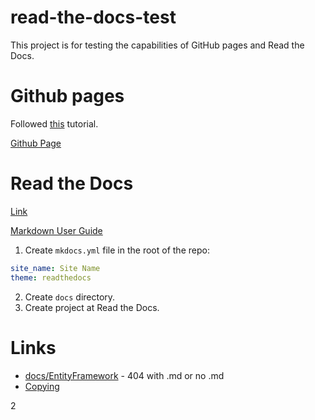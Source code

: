 # read-the-docs-test
This project is for testing the capabilities of GitHub pages and Read the Docs.

# Github pages
Followed [this](https://nicolas-van.github.io/easy-markdown-to-github-pages/) tutorial.

[Github Page](https://juicebyjustin.github.io/read-the-docs-test/)

# Read the Docs
[Link](https://test120393.readthedocs.io/en/latest/)

[Markdown User Guide](https://mkdocs.readthedocs.io/en/stable/user-guide/writing-your-docs/)

1. Create `mkdocs.yml` file in the root of the repo:
```yml
site_name: Site Name
theme: readthedocs
```
2. Create `docs` directory.
3. Create project at Read the Docs.

# Links
* [docs/EntityFramework](docs/EntityFramework.md) - 404 with .md or no .md
* [Copying](COPYING)

2
